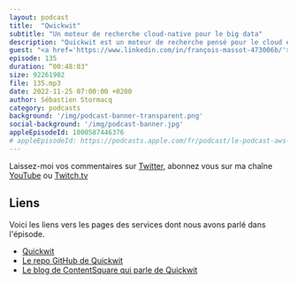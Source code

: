 ```yaml
---
layout: podcast
title:  "Qwickwit"
subtitle: "Un moteur de recherche cloud-native pour le big data"
description: "Quickwit est un moteur de recherche pensé pour le cloud et le big data. Le premier cas d'utilisation est l'ingestion et l'indexation de logs. Certains clients l'utilisent pour indexer leur centaines de terabyte de logs quotidien. On parle de l'architecture sous-jacente, des architectures shared-nothing vs la séparation du compute et du stockage. On parle de la complexité de scaler des moteurs d'indexation et de recherche. On parle aussi de Amazon S3 comme systeme de stockage objet. Une conversation passionante qui dévoile les techniques et architectures de traitement de la donnée à grande échelle"
guest: "<a href='https://www.linkedin.com/in/françois-massot-473006b/'>François Massot</a>, Co-Founder @Quickwit"
episode: 135
duration: “00:48:03"
size: 92261902
file: 135.mp3
date: 2022-11-25 07:00:00 +0200
author: Sébastien Stormacq
category: podcasts
background: '/img/podcast-banner-transparent.png'
social-background: '/img/podcast-banner.jpg'
appleEpisodeId: 1000587446376
# appleEpisodeId: https://podcasts.apple.com/fr/podcast/le-podcast-aws-en-français/id1452118442
---
```


Laissez-moi vos commentaires sur [Twitter](https://twitter.com/sebsto), abonnez vous sur ma chaîne [YouTube](https://www.youtube.com/sebsto) ou [Twitch.tv](https://www.twitch.tv/sebAWS)

## Liens

Voici les liens vers les pages des services dont nous avons parlé dans l'épisode.

- [Quickwit](https://quickwit.io/)
- [Le repo GitHub de Quickwit](https://github.com/quickwit-oss/quickwit)
- [Le blog de ContentSquare qui parle de Quickwit](https://engineering.contentsquare.com/2022/quickwit-and-ch-in-cluster-context/)


